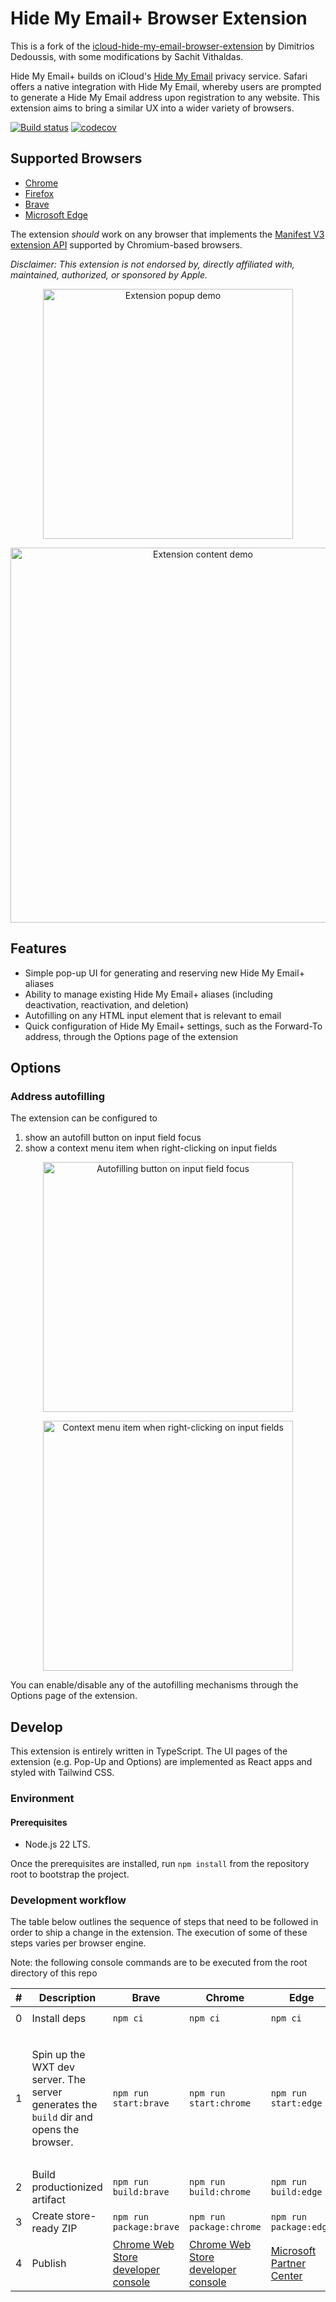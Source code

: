 # Hide My Email+ Browser Extension

This is a fork of the [icloud-hide-my-email-browser-extension](https://github.com/dedoussis/icloud-hide-my-email-browser-extension) by Dimitrios Dedoussis, with some modifications by Sachit Vithaldas.

Hide My Email+ builds on iCloud's [Hide My Email](https://support.apple.com/en-us/HT210425) privacy service. Safari offers a native integration with Hide My Email, whereby users are prompted to generate a Hide My Email address upon registration to any website. This extension aims to bring a similar UX into a wider variety of browsers.

[![Build status](https://github.com/sachitv/icloud-hide-my-email-browser-plus-extension/actions/workflows/tests.yaml/badge.svg?branch=main)](https://github.com/sachitv/icloud-hide-my-email-browser-plus-extension/actions/workflows/tests.yaml)
[![codecov](https://codecov.io/gh/sachitv/icloud-hide-my-email-browser-plus-extension/graph/badge.svg?token=8ZAZ0Z9LZS)](https://codecov.io/gh/sachitv/icloud-hide-my-email-browser-plus-extension)

## Supported Browsers

- [Chrome](https://chromewebstore.google.com/detail/hide-my-email+/olkpkcclmmjmmknlhdggcjiefbdgjfke?hl=en)
- [Firefox](https://addons.mozilla.org/en-GB/firefox/addon/hide-my-email-plus/)
- [Brave](https://chromewebstore.google.com/detail/hide-my-email+/olkpkcclmmjmmknlhdggcjiefbdgjfke?hl=en)
- [Microsoft Edge](https://microsoftedge.microsoft.com/addons/detail/hide-my-email/dphflggbjdfhbgpodjplabjnfjdppknf)

The extension _should_ work on any browser that implements the [Manifest V3 extension API](https://developer.chrome.com/docs/extensions/reference/) supported by Chromium-based browsers.

_Disclaimer: This extension is not endorsed by, directly affiliated with, maintained, authorized, or sponsored by Apple._

<p align="center">
<img src="./src/assets/img/demo-popup.gif" alt="Extension popup demo" width="400" height="auto"/>
</p>

<p align="center">
<img src="./src/assets/img/demo-content.gif" alt="Extension content demo" width="600" height="auto"/>
</p>

## Features

- Simple pop-up UI for generating and reserving new Hide My Email+ aliases
- Ability to manage existing Hide My Email+ aliases (including deactivation, reactivation, and deletion)
- Autofilling on any HTML input element that is relevant to email
- Quick configuration of Hide My Email+ settings, such as the Forward-To address, through the Options page of the extension

## Options

### Address autofilling

The extension can be configured to

1. show an autofill button on input field focus
2. show a context menu item when right-clicking on input fields

<p align="center">
<img src="./src/assets/img/readme-button-autofilling.gif" alt="Autofilling button on input field focus" width="400" height="auto"/>
</p>

<p align="center">
<img src="./src/assets/img/readme-context-menu-autofilling.png" alt="Context menu item when right-clicking on input fields" width="400" height="auto"/>
</p>

You can enable/disable any of the autofilling mechanisms through the Options page of the extension.

## Develop

This extension is entirely written in TypeScript. The UI pages of the extension (e.g. Pop-Up and Options) are implemented as React apps and styled with Tailwind CSS.

### Environment

#### Prerequisites

- Node.js 22 LTS.

Once the prerequisites are installed, run `npm install` from the repository root to bootstrap the project.

### Development workflow

The table below outlines the sequence of steps that need to be followed in order to ship a change in the extension. The execution of some of these steps varies per browser engine.

Note: the following console commands are to be executed from the root directory of this repo

<!-- prettier-ignore-start -->
| # | Description | Brave | Chrome | Edge | Firefox |
| - | - | - | - | - | - |
| 0 | Install deps | `npm ci` | `npm ci` | `npm ci` | `npm ci && npm i -g web-ext` |
| 1 | Spin up the WXT dev server. The server generates the `build` dir and opens the browser. | `npm run start:brave` | `npm run start:chrome` | `npm run start:edge` | `npm run start:firefox`<br/>**Important**: Firefox dev tooling still runs MV2, so confirm MV3 behaviour with a production build before shipping. |
| 2 | Build productionized artifact | `npm run build:brave` | `npm run build:chrome` | `npm run build:edge` | `npm run build:firefox` |
| 3 | Create store-ready ZIP | `npm run package:brave` | `npm run package:chrome` | `npm run package:edge` | `npm run package:firefox` |
| 4 | Publish | [Chrome Web Store developer console](https://chrome.google.com/webstore/devconsole/) | [Chrome Web Store developer console](https://chrome.google.com/webstore/devconsole/) | [Microsoft Partner Center](https://partner.microsoft.com/en-us/dashboard/microsoftedge/overview) | [Mozilla Add-on Developer Hub](https://addons.mozilla.org/en-US/developers/addon/icloud-hide-my-email/versions/submit/) |
<!-- prettier-ignore-end -->
